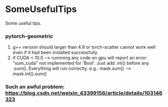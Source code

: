 # SomeUsefulTips
Some useful tips.

### pytorch-geometric
1. g++ version should larger than 4.9 or torch-scatter cannot work well even if it had been installed successfully.
2. if CUDA < 10.0 --> runnning any code on gpu will report an error: "sum_cuda" not implemented for 'Bool'. Just add .int() before any .sum(). Everything will run correctly.
e.g.: mask.sum() --> mask.int().sum()

### Such an awful problem: https://blog.csdn.net/weixin_43399156/article/details/103146323
